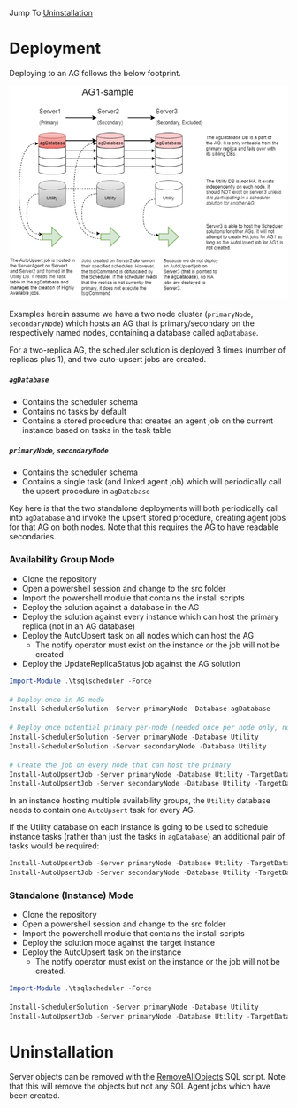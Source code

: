 Jump To [Uninstallation](#uninstallation)

# Deployment

Deploying to an AG follows the below footprint. 

![](./img/AG1-sample-deployment.png)

Examples herein assume we have a two node cluster (`primaryNode`, `secondaryNode`) which hosts an AG that is primary/secondary on the respectively named nodes, containing a database called `agDatabase`.

For a two-replica AG, the scheduler solution is deployed 3 times (number of replicas plus 1), and two auto-upsert jobs are created.

##### `agDatabase`
- Contains the scheduler schema
- Contains no tasks by default
- Contains a stored procedure that creates an agent job on the current instance based on tasks in the task table

##### `primaryNode`, `secondaryNode`
- Contains the scheduler schema
- Contains a single task (and linked agent job) which will periodically call the upsert procedure in `agDatabase`

Key here is that the two standalone deployments will both periodically call into `agDatabase` and invoke the upsert stored procedure, creating agent jobs for that AG on both nodes.  Note that this requires the AG to have readable secondaries.

### Availability Group Mode

- Clone the repository
- Open a powershell session and change to the src folder
- Import the powershell module that contains the install scripts
- Deploy the solution against a database in the AG
- Deploy the solution against every instance which can host the primary replica (not in an AG database)
- Deploy the AutoUpsert task on all nodes which can host the AG
  - The notify operator must exist on the instance or the job will not be created
- Deploy the UpdateReplicaStatus job against the AG solution

```powershell
Import-Module .\tsqlscheduler -Force

# Deploy once in AG mode
Install-SchedulerSolution -Server primaryNode -Database agDatabase

# Deploy once potential primary per-node (needed once per node only, not once per AG)
Install-SchedulerSolution -Server primaryNode -Database Utility
Install-SchedulerSolution -Server secondaryNode -Database Utility

# Create the job on every node that can host the primary
Install-AutoUpsertJob -Server primaryNode -Database Utility -TargetDatabase agDatabase -NotifyOperator "Test Operator"
Install-AutoUpsertJob -Server secondaryNode -Database Utility -TargetDatabase agDatabase -NotifyOperator "Test Operator"
```

In an instance hosting multiple availability groups, the `Utility` database needs to contain one `AutoUpsert` task for every AG.

If the Utility database on each instance is going to be used to schedule instance tasks (rather than just the tasks in `agDatabase`) an additional pair of tasks would be required:

```powershell
Install-AutoUpsertJob -Server primaryNode -Database Utility -TargetDatabase Utility -NotifyOperator "Test Operator"
Install-AutoUpsertJob -Server secondaryNode -Database Utility -TargetDatabase Utility -NotifyOperator "Test Operator"
```

### Standalone (Instance) Mode

- Clone the repository
- Open a powershell session and change to the src folder
- Import the powershell module that contains the install scripts
- Deploy the solution mode against the target instance
- Deploy the AutoUpsert task on the instance
  - The notify operator must exist on the instance or the job will not be created.

```powershell
Import-Module .\tsqlscheduler -Force

Install-SchedulerSolution -Server primaryNode -Database Utility
Install-AutoUpsertJob -Server primaryNode -Database Utility -TargetDatabase Utility -NotifyOperator "Test Operator"
```

# Uninstallation

Server objects can be removed with the [RemoveAllObjects](../src/Scripts/RemoveAllObjects.sql) SQL script.  Note that this will remove the objects but not any SQL Agent jobs which have been created.
